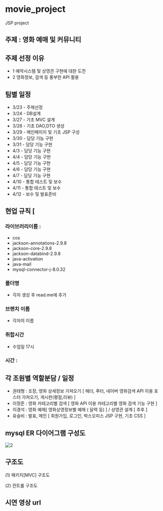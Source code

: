 # movie_project

JSP project


## 주제 : 영화 예매 및 커뮤니티


## 주제 선정 이유
* 1 예약시스템 및 상영관 구현에 대한 도전
* 2 영화정보, 검색 등 풍부한 API 활용


## 팀별 일정

* 3/23 - 주제선정 
* 3/24 - DB설계
* 3/27 - 기초 MVC 설계
* 3/28 - 기초 DAO,DTO 생성
* 3/29 - 메인페이지 및 기초 JSP 구성
* 3/30 - 담당 기능 구현
* 3/31 - 담당 기능 구현
* 4/3 - 담당 기능 구현
* 4/4 - 담당 기능 구현
* 4/5 - 담당 기능 구현
* 4/6 - 담당 기능 구현
* 4/7 - 담당 기능 구현
* 4/10 - 통합 테스트 및 보수
* 4/11 - 통합 테스트 및 보수
* 4/12 - 보수 및 발표준비

## 현업 규칙 [

### 라이브러리이름 : 
* cos
* jackson-annotations-2.9.8
* jackson-core-2.9.8
* jackson-databind-2.9.8
* java-activation
* java-mail
* mysql-connector-j-8.0.32
### 폴더명
* 각자 생성 후 read.me에 추가
### 브랜치 이름
* 각자의 이름
### 취합시간
* 수업일 17시
### 시간 : 

## 각 조원별 역할분담 / 일정

* 권태형 : 조장, 영화 상세정보 가져오기 [ 헤더, 푸터, 네이버 영화검색 API 이용 포스터 가져오기, 게시판(평점,리뷰) ]
* 이정준 : 영화 카테고리별 검색 [ 영화 API 이용 카테고리별 영화 검색 기능 구현 ]
* 이경석 : 영화 예매[ 영화상영정보별 예매 ( 달력 등) ] / 상영관 설계 [ 추후 ] 
* 유슬비 : 발표, 메인 [ 회원가입, 로그인, 박스오피스 JSP 구현, 기초 CSS ]


## mysql ER 다이어그램 구성도

![2](https://user-images.githubusercontent.com/67307023/227147076-d9655d02-a02a-4a42-9891-06af378b56f8.png)




## 구조도


(1) 패키지[MVC] 구조도




(2) 컨트롤 구조도



## 시연 영상 url


